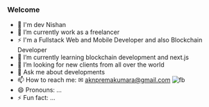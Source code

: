 ### Welcome

<!--
**Mr-Marvo/Mr-Marvo** is a ✨ _special_ ✨ repository because its `README.md` (this file) appears on your GitHub profile.

Here are some ideas to get you started:
-->

- 🧔 I'm dev Nishan
- 🔭 I’m currently work as a freelancer
- ⚡ I'm a Fullstack Web and Mobile Developer and also Blockchain Developer
- 🌱 I’m currently learning blockchain development and next.js
- 👯 I’m looking for new clients from all over the world
- 💬 Ask me about developments
- 📫 How to reach me:
      ✉ aknpremakumara@gmail.com
      ![fb](https://user-images.githubusercontent.com/49220298/174730674-c632de16-0544-4b22-9832-a7d90388d2c2.png)
- 😄 Pronouns: ...
- ⚡ Fun fact: ...

